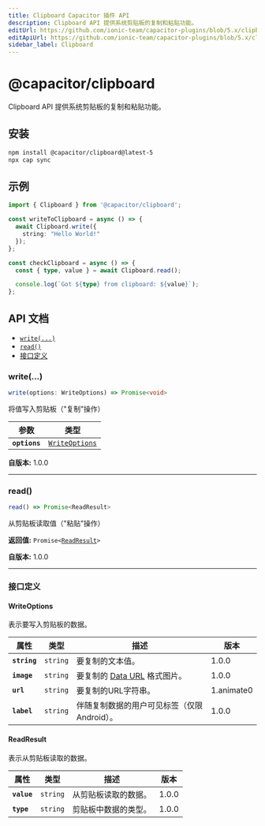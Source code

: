 ```yaml
---
title: Clipboard Capacitor 插件 API
description: Clipboard API 提供系统剪贴板的复制和粘贴功能。
editUrl: https://github.com/ionic-team/capacitor-plugins/blob/5.x/clipboard/README.md
editApiUrl: https://github.com/ionic-team/capacitor-plugins/blob/5.x/clipboard/src/definitions.ts
sidebar_label: Clipboard
---
```


# @capacitor/clipboard

Clipboard API 提供系统剪贴板的复制和粘贴功能。

## 安装

```bash
npm install @capacitor/clipboard@latest-5
npx cap sync
```

## 示例

```typescript
import { Clipboard } from '@capacitor/clipboard';

const writeToClipboard = async () => {
  await Clipboard.write({
    string: "Hello World!"
  });
};

const checkClipboard = async () => {
  const { type, value } = await Clipboard.read();

  console.log(`Got ${type} from clipboard: ${value}`);
};
```

## API 文档

<docgen-index>

* [`write(...)`](#write)
* [`read()`](#read)
* [接口定义](#interfaces)

</docgen-index>

<docgen-api>
<!--Update the source file JSDoc comments and rerun docgen to update the docs below-->

### write(...)

```typescript
write(options: WriteOptions) => Promise<void>
```

将值写入剪贴板（"复制"操作）

| 参数          | 类型                                                  |
| ------------- | ----------------------------------------------------- |
| **`options`** | <code><a href="#writeoptions">WriteOptions</a></code> |

**自版本:** 1.0.0

--------------------


### read()

```typescript
read() => Promise<ReadResult>
```

从剪贴板读取值（"粘贴"操作）

**返回值:** <code>Promise&lt;<a href="#readresult">ReadResult</a>&gt;</code>

**自版本:** 1.0.0

--------------------


### 接口定义


#### WriteOptions

表示要写入剪贴板的数据。

| 属性          | 类型                | 描述                                                                                                     | 版本 |
| ------------ | ------------------- | --------------------------------------------------------------------------------------------------------------- | ----- |
| **`string`** | <code>string</code> | 要复制的文本值。                                                                                             | 1.0.0 |
| **`image`**  | <code>string</code> | 要复制的 [Data URL](https://developer.mozilla.org/en-US/docs/Web/HTTP/Basics_of_HTTP/Data_URIs) 格式图片。 | 1.0.0 |
| **`url`**    | <code>string</code> | 要复制的URL字符串。                                                                                             | 1.animate0 |
| **`label`**  | <code>string</code> | 伴随复制数据的用户可见标签（仅限Android）。                                                 | 1.0.0 |


#### ReadResult

表示从剪贴板读取的数据。

| 属性         | 类型                | 描述                    | 版本 |
| ----------- | ------------------- | ------------------------------ | ----- |
| **`value`** | <code>string</code> | 从剪贴板读取的数据。  | 1.0.0 |
| **`type`**  | <code>string</code> | 剪贴板中数据的类型。 | 1.0.0 |

</docgen-api>